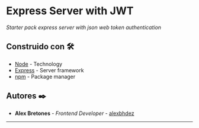 # Express Server with JWT

_Starter pack express server with json web token authentication_

## Construido con 🛠️

* [Node](https://nodejs.org/es/) - Technology
* [Express](https://expressjs.com/es/) - Server framework
* [npm](https://www.npmjs.com/) - Package manager

## Autores ✒️

* **Alex Bretones** - *Frontend Developer* - [alexbhdez](https://github.com/alexbhdez)

---